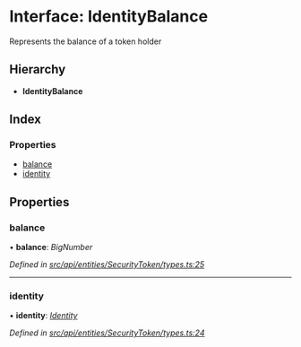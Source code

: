 # Interface: IdentityBalance

Represents the balance of a token holder

## Hierarchy

* **IdentityBalance**

## Index

### Properties

* [balance](identitybalance.md#balance)
* [identity](identitybalance.md#identity)

## Properties

###  balance

• **balance**: *BigNumber*

*Defined in [src/api/entities/SecurityToken/types.ts:25](https://github.com/PolymathNetwork/polymesh-sdk/blob/2a4e4111/src/api/entities/SecurityToken/types.ts#L25)*

___

###  identity

• **identity**: *[Identity](../classes/identity.md)*

*Defined in [src/api/entities/SecurityToken/types.ts:24](https://github.com/PolymathNetwork/polymesh-sdk/blob/2a4e4111/src/api/entities/SecurityToken/types.ts#L24)*
